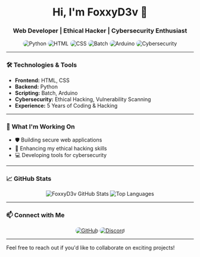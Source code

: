 <h1 align="center">Hi, I'm FoxxyD3v 👋</h1>
<h3 align="center">Web Developer | Ethical Hacker | Cybersecurity Enthusiast</h3>

<p align="center">
  <img src="https://img.shields.io/badge/Code-Python-green?style=for-the-badge" alt="Python" style="border-radius: 15px;" />
  <img src="https://img.shields.io/badge/Code-HTML-orange?style=for-the-badge" alt="HTML" style="border-radius: 15px;" />
  <img src="https://img.shields.io/badge/Code-CSS-blue?style=for-the-badge" alt="CSS" style="border-radius: 15px;" />
  <img src="https://img.shields.io/badge/Code-Batch-purple?style=for-the-badge" alt="Batch" style="border-radius: 15px;" />
  <img src="https://img.shields.io/badge/Code-Arduino-red?style=for-the-badge" alt="Arduino" style="border-radius: 15px;" />
  <img src="https://img.shields.io/badge/Cybersecurity-Ethical_Hacking-red?style=for-the-badge" alt="Cybersecurity" style="border-radius: 15px;" />
</p>

---

### 🛠️ **Technologies & Tools**

- **Frontend:** HTML, CSS
- **Backend:** Python
- **Scripting:** Batch, Arduino
- **Cybersecurity:** Ethical Hacking, Vulnerability Scanning
- **Experience:** 5 Years of Coding & Hacking

---

### 🚀 **What I'm Working On**

- 🛡️ Building secure web applications
- 🧠 Enhancing my ethical hacking skills
- 💻 Developing tools for cybersecurity

---

### 📈 **GitHub Stats**

<p align="center">
  <img src="https://github-readme-stats.vercel.app/api?username=FoxxyD3v&show_icons=true&theme=radical" alt="FoxxyD3v GitHub Stats" />
  <img src="https://github-readme-stats.vercel.app/api/top-langs/?username=FoxxyD3v&layout=compact&theme=radical" alt="Top Languages" />
</p>

---

### 📫 **Connect with Me**

<p align="center">
  <a href="https://github.com/FoxxyD3v"><img src="https://img.shields.io/badge/GitHub-181717?style=for-the-badge&logo=github" alt="GitHub" style="border-radius: 15px;" /></a>
  <a href="https://discord.com/users/1188757093172400218"><img src="https://img.shields.io/badge/Discord-7289DA?style=for-the-badge&logo=discord" alt="Discord" style="border-radius: 15px;" /></a>
</p>

---

Feel free to reach out if you'd like to collaborate on exciting projects!
